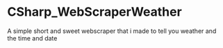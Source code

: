 # CSharp_WebScraperWeather
A simple short and sweet webscraper that i made to tell you weather and the time and date
